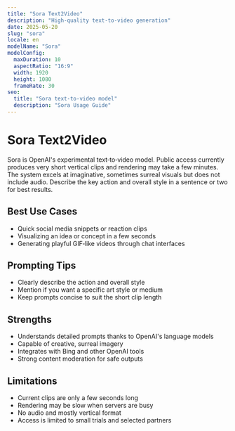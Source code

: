 ```yaml
---
title: "Sora Text2Video"
description: "High-quality text-to-video generation"
date: 2025-05-20
slug: "sora"
locale: en
modelName: "Sora"
modelConfig:
  maxDuration: 10
  aspectRatio: "16:9"
  width: 1920
  height: 1080
  frameRate: 30
seo:
  title: "Sora text-to-video model"
  description: "Sora Usage Guide"
---
```


# Sora Text2Video

Sora is OpenAI's experimental text‑to‑video model. Public access currently
produces very short vertical clips and rendering may take a few minutes. The
system excels at imaginative, sometimes surreal visuals but does not include
audio. Describe the key action and overall style in a sentence or two for best
results.

## Best Use Cases

- Quick social media snippets or reaction clips
- Visualizing an idea or concept in a few seconds
- Generating playful GIF‑like videos through chat interfaces

## Prompting Tips

- Clearly describe the action and overall style
- Mention if you want a specific art style or medium
- Keep prompts concise to suit the short clip length

## Strengths

- Understands detailed prompts thanks to OpenAI's language models
- Capable of creative, surreal imagery
- Integrates with Bing and other OpenAI tools
- Strong content moderation for safe outputs

## Limitations

- Current clips are only a few seconds long
- Rendering may be slow when servers are busy
- No audio and mostly vertical format
- Access is limited to small trials and selected partners
